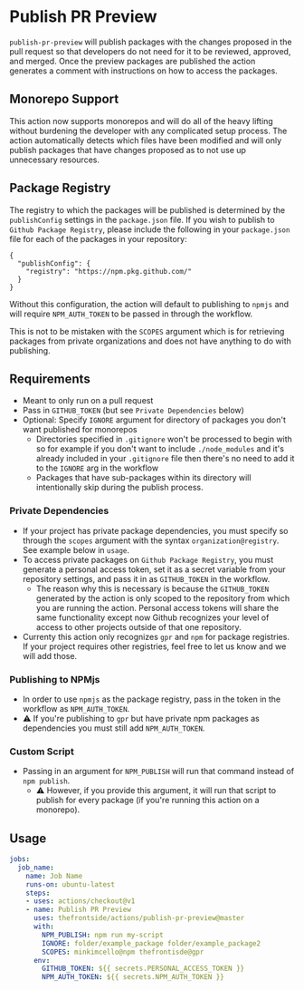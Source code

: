 # Publish PR Preview
`publish-pr-preview` will publish packages with the changes proposed in the pull request so that developers do not need for it to be reviewed, approved, and merged. Once the preview packages are published the action generates a comment with instructions on how to access the packages.

## Monorepo Support
This action now supports monorepos and will do all of the heavy lifting without burdening the developer with any complicated setup process. The action automatically detects which files have been modified and will only publish packages that have changes proposed as to not use up unnecessary resources.

## Package Registry
The registry to which the packages will be published is determined by the `publishConfig` settings in the `package.json` file. If you wish to publish to `Github Package Registry`, please include the following in your `package.json` file for each of the packages in your repository:
```
{
  "publishConfig": {
    "registry": "https://npm.pkg.github.com/"
  }
}
```
Without this configuration, the action will default to publishing to `npmjs` and will require `NPM_AUTH_TOKEN` to be passed in through the workflow.

This is not to be mistaken with the `SCOPES` argument which is for retrieving packages from private organizations and does not have anything to do with publishing.

## Requirements
- Meant to only run on a pull request
- Pass in `GITHUB_TOKEN` (but see `Private Dependencies` below)
- Optional: Specify `IGNORE` argument for directory of packages you don't want published for monorepos
  - Directories specified in `.gitignore` won't be processed to begin with so for example if you don't want to include `./node_modules` and it's already included in your `.gitignore` file then there's no need to add it to the `IGNORE` arg in the workflow
  - Packages that have sub-packages within its directory will intentionally skip during the publish process.

### Private Dependencies
- If your project has private package dependencies, you must specify so through the `scopes` argument with the syntax `organization@registry`. See example below in `usage`.
- To access private packages on `Github Package Registry`, you must generate a personal access token, set it as a secret variable from your repository settings, and pass it in as `GITHUB_TOKEN` in the workflow.
  - The reason why this is necessary is because the `GITHUB_TOKEN` generated by the action is only scoped to the repository from which you are running the action. Personal access tokens will share the same functionality except now Github recognizes your level of access to other projects outside of that one repository.
- Currenty this action only recognizes `gpr` and `npm` for package registries. If your project requires other registries, feel free to let us know and we will add those.

### Publishing to NPMjs
- In order to use `npmjs` as the package registry, pass in the token in the workflow as `NPM_AUTH_TOKEN`.
- :warning: If you're publishing to `gpr` but have private npm packages as dependencies you must still add `NPM_AUTH_TOKEN`.

### Custom Script
- Passing in an argument for `NPM_PUBLISH` will run that command instead of `npm publish`.
  - :warning: However, if you provide this argument, it will run that script to publish for every package (if you're running this action on a monorepo).

## Usage
```yaml
jobs:
  job_name:
    name: Job Name
    runs-on: ubuntu-latest
    steps:
    - uses: actions/checkout@v1
    - name: Publish PR Preview
      uses: thefrontside/actions/publish-pr-preview@master
      with:
        NPM_PUBLISH: npm run my-script
        IGNORE: folder/example_package folder/example_package2
        SCOPES: minkimcello@npm thefrontisde@gpr
      env:
        GITHUB_TOKEN: ${{ secrets.PERSONAL_ACCESS_TOKEN }}
        NPM_AUTH_TOKEN: ${{ secrets.NPM_AUTH_TOKEN }}
```
